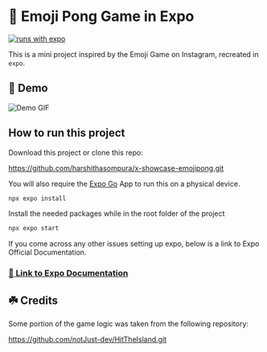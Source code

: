 # 🏓 Emoji Pong Game in Expo

[![runs with expo](https://img.shields.io/badge/Runs%20with%20Expo-000.svg?style=flat-square&logo=EXPO&labelColor=f3f3f3&logoColor=000)](https://expo.io/)

This is a mini project inspired by the Emoji Game on Instagram, recreated in `expo`.

## 📱 Demo

![Demo GIF](./assets/demo-compressed.gif)

## How to run this project

Download this project or clone this repo:

<https://github.com/harshithasompura/x-showcase-emojipong.git>

You will also require the [Expo Go](https://expo.dev/go) App to run this on a physical device.

```sh
npx expo install
```

Install the needed packages while in the root folder of the project

```sh
npx expo start
```

If you come across any other issues setting up expo, below is a link to Expo Official Documentation.

### [🔗 Link to Expo Documentation](https://docs.expo.dev/)

## ☘️ Credits

Some portion of the game logic was taken from the following repository:

<https://github.com/notJust-dev/HitTheIsland.git>
